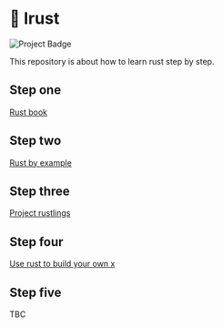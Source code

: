 # 🍰 Irust 


<img src="https://ci.appveyor.com/api/projects/status/32r7s2skrgm9ubva/branch/main?svg=true" alt="Project Badge">


This repository is about how to learn rust step by step.

## Step one 

[Rust book](https://doc.rust-lang.org/book/title-page.html)

## Step two

[Rust by example](https://doc.rust-lang.org/rust-by-example/index.html)

## Step three

[Project rustlings](https://github.com/rust-lang/rustlings)

## Step four

[Use rust to build your own x](https://github.com/codecrafters-io/build-your-own-x)

## Step five

TBC
